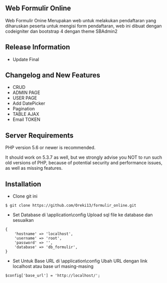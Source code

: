 ## Web Formulir Online

Web Formulir Onine Merupakan web untuk melakukan pendaftaran yang diharuskan peserta untuk mengisi form pendaftaran, web ini dibuat dengan codeigniter dan bootstrap 4 dengan theme SBAdmin2

## Release Information

- Update Final

## Changelog and New Features

- CRUD
- ADMIN PAGE
- USER PAGE
- Add DatePicker
- Pagination
- TABLE AJAX
- Email TOKEN

## Server Requirements

PHP version 5.6 or newer is recommended.

It should work on 5.3.7 as well, but we strongly advise you NOT to run
such old versions of PHP, because of potential security and performance
issues, as well as missing features.

## Installation
- Clone git ini
```
$ git clone https://github.com/Oreki13/formulir_online.git
```
- Set Database di \application\config
  Upload sql file ke database dan sesuaikan

```
{
    'hostname' => 'localhost',
	'username' => 'root',
	'password' => '',
	'database' => 'db_formulir',
}
```

- Set Untuk Base URL di \application\config
  Ubah URL dengan link localhost atau base url masing-masing

```
$config['base_url'] = 'http://localhost/';
```
